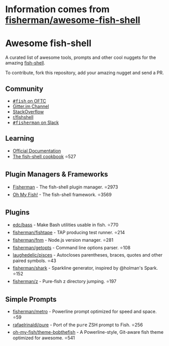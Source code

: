# Information comes from [fisherman/awesome-fish-shell](https://github.com/fisherman/awesome-fish-shell)
# Awesome fish-shell

A curated list of awesome tools, prompts and other cool nuggets for the amazing [fish-shell](https://github.com/fish-shell/fish-shell).

To contribute, fork this repository, add your amazing nugget and send a PR.

## Community

* [<samp>#fish</samp> on OFTC](https://webchat.oftc.net/?channels=fish)
* [Gitter.im Channel](https://gitter.im/fish-shell/fish-shell)
* [StackOverflow](http://stackoverflow.com/questions/tagged/fish)
* [r/fishshell](https://www.reddit.com/r/fishshell/)
* [<samp>#fisherman</samp> on Slack](https://fisherman-wharf.herokuapp.com)

## Learning

* [Official Documentation](http://fishshell.com/docs/current/index.html)
* [The fish-shell cookbook](https://github.com/jorgebucaran/fish-shell-cookbook) :star:527

## Plugin Managers & Frameworks

* [Fisherman](https://github.com/fisherman/fisherman) - The fish-shell plugin manager. :star:2973
* [Oh My Fish!](https://github.com/oh-my-fish/oh-my-fish) - The fish-shell framework. :star:3569

## Plugins

* [edc/bass](https://github.com/edc/bass) - Make Bash utilities usable in fish. :star:770
* [fisherman/fishtape](https://github.com/fisherman/fishtape) - TAP producing test runner. :star:214
* [fisherman/fnm](https://github.com/fisherman/fnm) - Node.js version manager. :star:281
* [fisherman/getopts](https://github.com/fisherman/getopts) - Command line options parser. :star:108
* [laughedelic/pisces](https://github.com/laughedelic/pisces) - Autocloses parentheses, braces, quotes and other paired symbols. :star:43
* [fisherman/shark](https://github.com/fisherman/shark) - Sparkline generator, inspired by @holman's Spark. :star:152
* [fisherman/z](https://github.com/fisherman/z) - Pure-fish z directory jumping. :star:197

## Simple Prompts

* [fisherman/metro](https://github.com/fisherman/metro) - Powerline prompt optimized for speed and space. :star:59
* [rafaelrinaldi/pure](https://github.com/rafaelrinaldi/pure) - Port of the <samp>pure</samp> ZSH prompt to Fish. :star:256
* [oh-my-fish/theme-bobthefish](https://github.com/oh-my-fish/theme-bobthefish) - A Powerline-style, Git-aware fish theme optimized for awesome. :star:541

